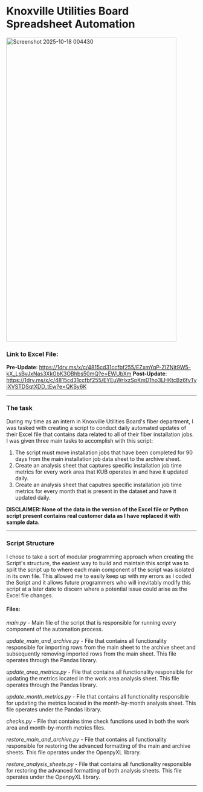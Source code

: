 # Knoxville Utilities Board Spreadsheet Automation
<img width="450" height="802" alt="Screenshot 2025-10-18 004430" src="https://github.com/user-attachments/assets/2cc56973-2279-4dd5-92f9-1d97b69af81f" />

### Link to Excel File:
**Pre-Update**: https://1drv.ms/x/c/4815cd31ccfbf255/EZxmYqP-ZIZNjt9W5-kX_LsBvJxNas3XkGbK3OBhbs50mQ?e=EWUbXm
**Post-Update**: https://1drv.ms/x/c/4815cd31ccfbf255/EYEuWrIxzSpKmD1ho3LHKtcBz6fvTyiXVSTDSqtXDD_tEw?e=QKSy6K
__________________________________________________________________________________________________________________________________________________________________
### The task
During my time as an intern in Knoxville Utilities Board's fiber department, I was tasked with creating a script to conduct daily automated updates of their Excel
file that contains data related to all of their fiber installation jobs. I was given three main tasks to accomplish with this script:
  1. The script must move installation jobs that have been completed for 90 days from the main installation job data sheet to the archive sheet.
  2. Create an analysis sheet that captures specific installation job time metrics for every work area that KUB operates in and have it updated daily.
  3. Create an analysis sheet that caputres specific installation job time metrics for every month that is present in the dataset and have it updated daily.
    
**DISCLAIMER: None of the data in the version of the Excel file or Python script present contains real customer data as I have replaced it with sample data.**
__________________________________________________________________________________________________________________________________________________________________
### Script Structure
I chose to take a sort of modular programming approach when creating the Script's structure, the easiest way to build and maintain this script was to split the
script up to where each main component of the script was isolated in its own file. This allowed me to easily keep up with my errors as I coded the Script and it
allows future programmers who will inevitably modify this script at a later date to discern where a potential issue could arise as the Excel file changes.

#### Files:

_main.py_ - Main file of the script that is responsible for running every component of the automation process.

_update_main_and_archive.py_ - File that contains all functionality responsible for importing rows from the main sheet to the archive sheet and subsequently
                               removing imported rows from the main sheet. This file operates through the Pandas library.

_update_area_metrics.py_ - File that contains all functionality responsible for updating the metrics located in the work area analysis sheet. This file operates
                           through the Pandas library.

_update_month_metrics.py_ - File that contains all functionality responsible for updating the metrics located in the month-by-month analysis sheet. This file
                            operates under the Pandas library.

_checks.py_ - File that contains time check functions used in both the work area and month-by-month metrics files.

_restore_main_and_archive.py_ - File that contains all functionality responsible for restoring the advanced formatting of the main and archive sheets. This file
                                operates under the OpenpyXL library.

_restore_analysis_sheets.py_ - File that contains all functionality responsible for restoring the advanced formatting of both analysis sheets. This file operates
                               under the OpenpyXL library.
__________________________________________________________________________________________________________________________________________________________________
